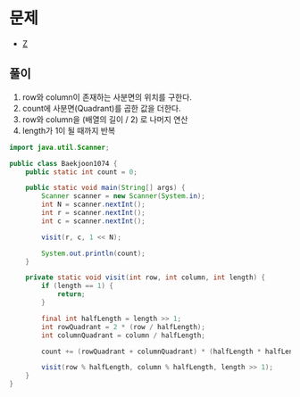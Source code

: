 # 문제
* [Z](https://www.acmicpc.net/problem/1074)

## 풀이
1. row와 column이 존재하는 사분면의 위치를 구한다.
2. count에 사분면(Quadrant)를 곱한 값을 더한다.
3. row와 column을 (배열의 길이 / 2) 로 나머지 연산
4. length가 1이 될 때까지 반복

```java
import java.util.Scanner;

public class Baekjoon1074 {
    public static int count = 0;

    public static void main(String[] args) {
        Scanner scanner = new Scanner(System.in);
        int N = scanner.nextInt();
        int r = scanner.nextInt();
        int c = scanner.nextInt();

        visit(r, c, 1 << N);

        System.out.println(count);
    }

    private static void visit(int row, int column, int length) {
        if (length == 1) {
            return;
        }

        final int halfLength = length >> 1;
        int rowQuadrant = 2 * (row / halfLength);
        int columnQuadrant = column / halfLength;

        count += (rowQuadrant + columnQuadrant) * (halfLength * halfLength);

        visit(row % halfLength, column % halfLength, length >> 1);
    }
}
```
